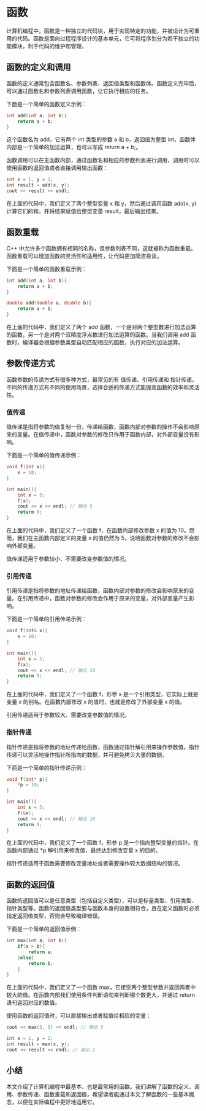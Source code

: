 # 函数
计算机编程中，函数是一种独立的代码块，用于实现特定的功能，并被设计为可重用的代码。函数是面向过程程序设计的基本单元，它可将程序划分为若干独立的功能模块，利于代码的维护和管理。

## 函数的定义和调用
函数的定义通常包含函数名、参数列表、返回值类型和函数体。函数定义完毕后，可以通过函数名和参数列表调用函数，让它执行相应的任务。

下面是一个简单的函数定义示例：
```cpp
int add(int a, int b){
    return a + b;
}
```

这个函数名为 add，它有两个 int 类型的参数 a 和 b，返回值为整型 int，函数体内部是一个简单的加法运算，也可以写成 return a + b;。

函数调用可以在主函数内部，通过函数名和相应的参数列表进行调用，调用时可以使用函数的返回值或者直接调用输出函数：
```cpp
int x = 1, y = 2;
int result = add(x, y);
cout << result << endl;
```

在上面的代码中，我们定义了两个整型变量 x 和 y，然后通过调用函数 add(x, y) 计算它们的和，并将结果赋值给整型变量 result，最后输出结果。

## 函数重载
C++ 中允许多个函数拥有相同的名称，但参数列表不同，这就被称为函数重载。函数重载可以增加函数的灵活性和适用性，让代码更加简洁易读。

下面是一个简单的函数重载示例：
```cpp
int add(int a, int b){
    return a + b;
}

double add(double a, double b){
    return a + b;
}
```

在上面的代码中，我们定义了两个 add 函数，一个是对两个整型数进行加法运算的函数，另一个是对两个双精度浮点数进行加法运算的函数。当我们调用 add 函数时，编译器会根据参数类型自动匹配相应的函数，执行对应的加法运算。

## 参数传递方式
函数参数的传递方式有很多种方式，最常见的有 值传递、引用传递和 指针传递。不同的传递方式有不同的使用场景，选择合适的传递方式能提高函数的效率和灵活性。

### 值传递
值传递是指将参数的值复制一份，传递给函数，函数内部对参数的操作不会影响原来的变量。在值传递中，函数对参数的修改只作用于函数内部，对外部变量没有影响。

下面是一个简单的值传递示例：
```cpp
void f(int x){
    x = 10;
}

int main(){
    int x = 5;
    f(x);
    cout << x << endl; // 输出 5
    return 0;
}
```

在上面的代码中，我们定义了一个函数 f，在函数内部修改参数 x 的值为 10。然而，我们在主函数内部定义的变量 x 的值仍然为 5，说明函数对参数的修改不会影响外部变量。

值传递适用于参数较小、不需要改变参数值的情况。

### 引用传递
引用传递是指将参数的地址传递给函数，函数内部对参数的修改会影响原来的变量。在引用传递中，函数对参数的修改会作用于原来的变量，对外部变量产生影响。

下面是一个简单的引用传递示例：
```cpp
void f(int& x){
    x = 10;
}

int main(){
    int x = 5;
    f(x);
    cout << x << endl; // 输出 10
    return 0;
}
```

在上面的代码中，我们定义了一个函数 f，形参 x 是一个引用类型，它实际上就是变量 x 的别名。在函数内部修改 x 的值时，也就是修改了外部变量 x 的值。

引用传递适用于参数较大、需要改变参数值的情况。

### 指针传递
指针传递是指将参数的地址传递给函数，函数通过指针解引用来操作参数值。指针传递可以灵活地操作指针所指向的数据，并可避免拷贝大量的数据。

下面是一个简单的指针传递示例：
```cpp
void f(int* p){
    *p = 10;
}

int main(){
    int x = 5;
    f(&x);
    cout << x << endl; // 输出 10
    return 0;
}
```

在上面的代码中，我们定义了一个函数 f，形参 p 是一个指向整型变量的指针。在函数内部通过 *p 解引用来修改值，最终达到修改变量 x 的目的。

指针传递适用于函数需要修改变量地址或者需要操作较大数据结构的情况。

## 函数的返回值
函数的返回值可以是任意类型（包括自定义类型），可以是标量类型、引用类型、指针类型等。函数的返回值类型要与函数本身的设置相符合，且在定义函数时必须指定返回值类型，否则会导致编译错误。

下面是一个简单的返回值示例：
```cpp
int max(int a, int b){
    if(a > b){
        return a;
    }else{
        return b;
    }
}
```

在上面的代码中，我们定义了一个函数 max，它接受两个整型参数并返回两者中较大的值。在函数内部我们使用条件判断语句来判断哪个数更大，并通过 return 语句返回对应的数值。

使用函数的返回值时，可以直接输出或者赋值给相应的变量：
```cpp
cout << max(3, 5) << endl; // 输出 5

int x = 1, y = 2;
int result = max(x, y);
cout << result << endl; // 输出 2
```

## 小结
本文介绍了计算机编程中最基本、也是最常用的函数。我们讲解了函数的定义、调用、参数传递、函数重载和返回值，希望读者能通过本文了解函数的一些基本概念，以便在实际编程中更好地运用它。